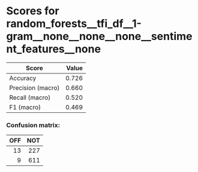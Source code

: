 # Scores for random_forests__tfi_df__1-gram__none__none__none__sentiment_features__none
|      Score      |Value|
|-----------------|----:|
|Accuracy         |0.726|
|Precision (macro)|0.660|
|Recall (macro)   |0.520|
|F1 (macro)       |0.469|

### Confusion matrix:
|OFF|NOT|
|--:|--:|
| 13|227|
|  9|611|
